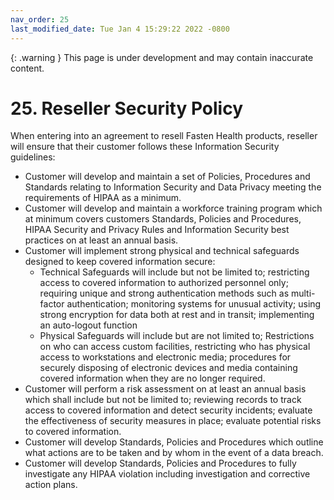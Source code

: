 ```yaml
---
nav_order: 25
last_modified_date: Tue Jan 4 15:29:22 2022 -0800
---
```


{: .warning }
This page is under development and may contain inaccurate content.

# 25. Reseller Security Policy

When entering into an agreement to resell Fasten Health products, reseller will ensure that their customer follows these Information Security guidelines:

* Customer will develop and maintain a set of Policies, Procedures and Standards relating to Information Security and Data Privacy meeting the requirements of HIPAA as a minimum.
* Customer will develop and maintain a workforce training program which at minimum covers customers Standards, Policies and Procedures, HIPAA Security and Privacy Rules and Information Security best practices on at least an annual basis.
* Customer will implement strong physical and technical safeguards designed to keep covered information secure:
  * Technical Safeguards will include but not be limited to; restricting access to covered information to authorized personnel only; requiring unique and strong authentication methods such as multi-factor authentication; monitoring systems for unusual activity; using strong encryption for data both at rest and in transit; implementing an auto-logout function
  * Physical Safeguards will include but are not limited to; Restrictions on who can access custom facilities, restricting who has physical access to workstations and electronic media; procedures for securely disposing of electronic devices and media containing covered information when they are no longer required.
* Customer will perform a risk assessment on at least an annual basis which shall include but not be limited to; reviewing records to track access to covered information and detect security incidents; evaluate the effectiveness of security measures in place; evaluate potential risks to covered information.
* Customer will develop Standards, Policies and Procedures which outline what actions are to be taken and by whom in the event of a data breach. 
* Customer will develop Standards, Policies and Procedures to fully investigate any HIPAA violation including investigation and corrective action plans. 

